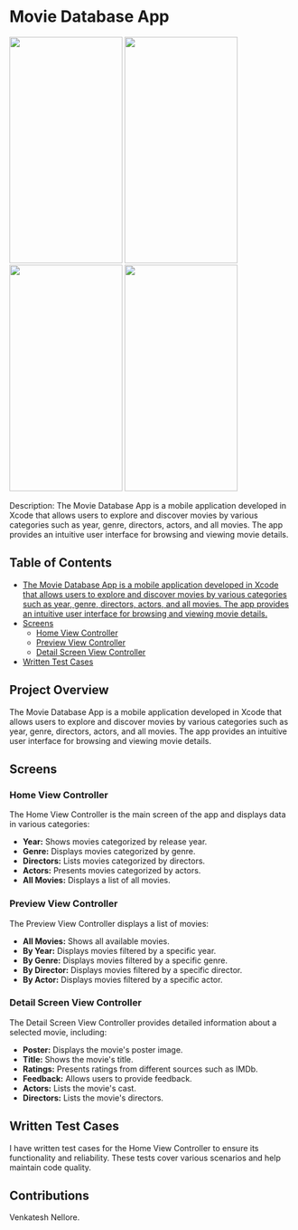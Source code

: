 # Movie Database App

<img src="https://i.imgur.com/Y81Xp41.mp4" width="200" height="400">
<img src="https://i.imgur.com/x1tyeS3.png" width="200" height="400">   <img src="https://i.imgur.com/UlCNOI8.png" width="200" height="400">  <img src="https://i.imgur.com/hgNVSzl.png" width="200" height="400">





Description:
The Movie Database App is a mobile application developed in Xcode that allows users to explore and discover movies by various categories such as year, genre, directors, actors, and all movies. The app provides an intuitive user interface for browsing and viewing movie details.

## Table of Contents

- [The Movie Database App is a mobile application developed in Xcode that allows users to explore and discover movies by various categories such as year, genre, directors, actors, and all movies. The app provides an intuitive user interface for browsing and viewing movie details.](#project-overview)
- [Screens](#screens)
  - [Home View Controller](#home-view-controller)
  - [Preview View Controller](#preview-view-controller)
  - [Detail Screen View Controller](#detail-screen-view-controller)
- [Written Test Cases](#written-test-cases)

## Project Overview

The Movie Database App is a mobile application developed in Xcode that allows users to explore and discover movies by various categories such as year, genre, directors, actors, and all movies. The app provides an intuitive user interface for browsing and viewing movie details.

## Screens

### Home View Controller

The Home View Controller is the main screen of the app and displays data in various categories:

- **Year:** Shows movies categorized by release year.
- **Genre:** Displays movies categorized by genre.
- **Directors:** Lists movies categorized by directors.
- **Actors:** Presents movies categorized by actors.
- **All Movies:** Displays a list of all movies.

### Preview View Controller

The Preview View Controller displays a list of movies:

- **All Movies:** Shows all available movies.
- **By Year:** Displays movies filtered by a specific year.
- **By Genre:** Displays movies filtered by a specific genre.
- **By Director:** Displays movies filtered by a specific director.
- **By Actor:** Displays movies filtered by a specific actor.

### Detail Screen View Controller

The Detail Screen View Controller provides detailed information about a selected movie, including:

- **Poster:** Displays the movie's poster image.
- **Title:** Shows the movie's title.
- **Ratings:** Presents ratings from different sources such as IMDb.
- **Feedback:** Allows users to provide feedback.
- **Actors:** Lists the movie's cast.
- **Directors:** Lists the movie's directors.

## Written Test Cases

I have written test cases for the Home View Controller to ensure its functionality and reliability. These tests cover various scenarios and help maintain code quality.


## Contributions

Venkatesh Nellore.





